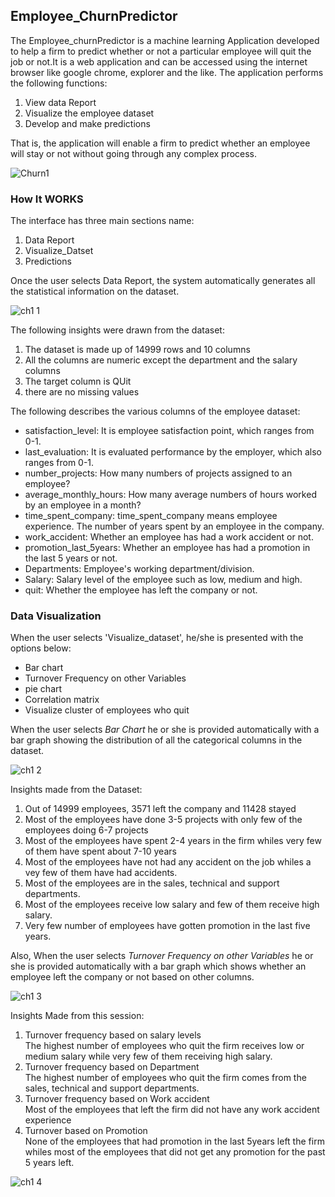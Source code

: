 ## Employee_ChurnPredictor
The Employee_churnPredictor is a machine learning Application developed to help a firm to predict whether or not a particular employee will quit the job or not.It is a web application and can be accessed using the internet browser like  google chrome, explorer and the like. The application performs the following functions:
1. View data Report
2. Visualize the employee dataset
3. Develop and make predictions

That is, the application will enable a firm to predict whether an employee will stay or not without going through any complex process.

![Churn1](https://user-images.githubusercontent.com/68768460/93776747-6a868380-fc13-11ea-979a-3054578e5dd0.png)

### How It WORKS
The interface has three main sections name:
1. Data Report
2. Visualize_Datset
3. Predictions

Once the user selects Data Report, the system automatically generates all the statistical information on the dataset.


![ch1 1](https://user-images.githubusercontent.com/68768460/93778754-c6520c00-fc15-11ea-82e1-f62ce81d178f.gif)

The following insights were drawn from the dataset:
1. The dataset is made up of 14999 rows and 10 columns
2. All the columns are numeric except the department and the salary columns
3. The target column is QUit
4. there are no missing values

The following describes the various columns of the employee dataset:
* satisfaction_level: It is employee satisfaction point, which ranges from 0-1.
* last_evaluation: It is evaluated performance by the employer, which also ranges from 0-1.
* number_projects: How many numbers of projects assigned to an employee?
* average_monthly_hours: How many average numbers of hours worked by an employee in a month?
* time_spent_company: time_spent_company means employee experience. The number of years spent by an employee in the company.
* work_accident: Whether an employee has had a work accident or not.
* promotion_last_5years: Whether an employee has had a promotion in the last 5 years or not.
* Departments: Employee's working department/division.
* Salary: Salary level of the employee such as low, medium and high.
* quit: Whether the employee has left the company or not.

### Data Visualization
When the user selects 'Visualize_dataset', he/she is presented with the options below:
* Bar chart
* Turnover Frequency on other Variables
* pie chart
* Correlation matrix
* Visualize cluster of employees who quit

When the user selects *Bar Chart* he or she is provided automatically with a bar graph showing the distribution of all the categorical columns in the dataset.

![ch1 2](https://user-images.githubusercontent.com/68768460/93781694-2c8c5e00-fc19-11ea-8e30-87a1f9d001c6.gif)

Insights made from the Dataset:
1. Out of 14999 employees, 3571 left the company and 11428 stayed 
2. Most of the employees have done 3-5 projects with only few of the employees doing 6-7 projects
3. Most of the employees have spent 2-4 years in the firm whiles very few of them have spent about 7-10 years
4. Most of the employees have not had any accident on the job whiles a vey few of them have had accidents.
5. Most of the employees are in the sales, technical and support departments.
6. Most of the employees receive low salary and few of them receive high salary.
7. Very few number of employees have gotten promotion in the last five years.

Also, When the user selects *Turnover Frequency on other Variables* he or she is provided automatically with a bar graph which shows whether an employee left the company or not based on other columns.

![ch1 3](https://user-images.githubusercontent.com/68768460/93784844-f8b33780-fc1c-11ea-966b-a7659e3a761f.gif)

Insights Made from this session:
1. Turnover frequency based on salary levels\
 The highest number of employees who quit the firm receives low or medium salary while very few of them receiving high salary.
2. Turnover frequency based on Department\
The highest number of employees who quit the firm comes from the sales, technical and support departments.
3. Turnover frequency based on Work accident\
Most of the employees that left the firm did not have any work accident experience 
4. Turnover based on Promotion\
 None of the employees that had promotion in the last 5years left the firm whiles most of the employees that did not get any promotion for the past 5 years left.

![ch1 4](https://user-images.githubusercontent.com/68768460/93789319-37e38780-fc21-11ea-9f96-14e8326e2629.gif)




